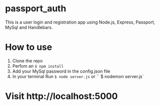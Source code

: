 # passport_auth

This is a user login and registration app using Node.js, Express, Passport, MySql and Handlebars.

# How to use

1. Clone the repo
2. Perfom an `$ npm install`
3. Add your MySql password in the config.json file
4. In your terminal Run `$ node server.js` or `` \$ nodemon server.js`

# Visit http://localhost:5000
